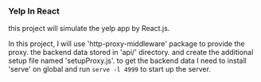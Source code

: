 ### Yelp In React 

this project will simulate the yelp app by React.js. 

In this project, I will use 'http-proxy-middleware' package to provide the proxy. the backend data stored in 'api/' 
directory. and create the additional setup file named 'setupProxy.js'. to get the backend data I need to install 
'serve' on global and run `serve -l 4999` to start up the server.


